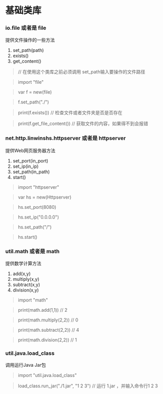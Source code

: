# 基础类库

### io.file 或者是 file
提供文件操作的一些方法
1. set_path(path)
2. exists()
3. get_content()

> // 在使用这个类库之前必须调用 set_path输入要操作的文件路径

> import "file"

> var f = new(file)

> f.set_path("./")

> print(f.exists())             // 检查文件或者文件夹是否是否存在

> print(f.get_file_content())   // 获取文件的内容，如果得不到会报错

### net.http.linwinshs.httpserver 或者是 httpserver
提供Web网页服务器方法
1. set_port(in_port)
2. set_ip(in_ip)
3. set_path(in_path)
4. start()

> import "httpserver"

> var hs = new(Httpserver)      

> hs.set_port(8080)             

> hs.set_ip("0.0.0.0")         

> hs.set_path("/")              

> hs.start()                    

### util.math 或者是 math
提供数学计算方法
1. add(x,y)
2. multiply(x,y)
3. subtract(x,y)
4. division(x,y)

> import "math"

> print(math.add(1,1))      // 2

> print(math.multiply(2,2)) // 0

> print(math.subtract(2,2)) // 4

> print(math.division(2,2)) // 1

### util.java.load_class
调用运行Java Jar包
> import "util.java.load_class"

> load_class.run_jar("./1.jar", "1 2 3")        // 运行 1.jar ，并输入命令行1 2 3